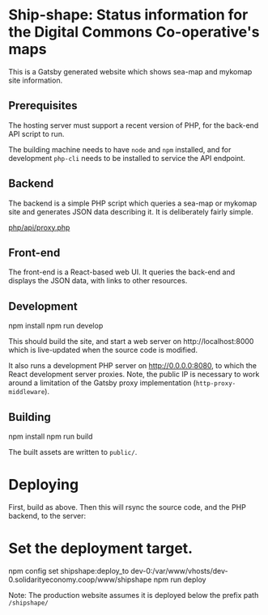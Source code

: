 # Ship-shape: Status information for the Digital Commons Co-operative's maps

This is a Gatsby generated website which shows sea-map and mykomap site information.

## Prerequisites

The hosting server must support a recent version of PHP, for the
back-end API script to run.

The building machine needs to have `node` and `npm` installed, and for
development `php-cli` needs to be installed to service the API endpoint.

## Backend

The backend is a simple PHP script which queries a sea-map or mykomap
site and generates JSON data describing it. It is deliberately fairly
simple.

[php/api/proxy.php][1]

## Front-end

The front-end is a React-based web UI. It queries the back-end and
displays the JSON data, with links to other resources.

## Development

   npm install
   npm run develop
   
This should build the site, and start a web server on
http://localhost:8000 which is live-updated when the source code is
modified.

It also runs a development PHP server on http://0.0.0.0:8080, to which
the React development server proxies.  Note, the public IP is
necessary to work around a limitation of the Gatsby proxy
implementation (`http-proxy-middleware`).

## Building

   npm install
   npm run build
   
The built assets are written to `public/`.

# Deploying

First, build as above. Then this will rsync the source code, and the
PHP backend, to the server:

   # Set the deployment target.
   npm config set shipshape:deploy_to dev-0:/var/www/vhosts/dev-0.solidarityeconomy.coop/www/shipshape
   npm run deploy

Note: The production website assumes it is deployed below the prefix path `/shipshape/`

[1]: ./php/api/sea-map.php
